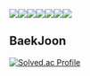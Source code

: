 <div style="display:flex; flex-direction:row;">
 <img src="https://img.shields.io/badge/Java-007396?style=for-the-badge&logo=Java&logoColor=white"> 
 <img src="https://img.shields.io/badge/Spring-6DB33F?style=for-the-badge&logo=spring&logoColor=white"> 
 <img src="https://img.shields.io/badge/Spring Boot-6DB33F?style=for-the-badge&logo=spring boot&logoColor=white"> 
 <img src="https://img.shields.io/badge/JPA-6DB33F?style=for-the-badge&logo=spring boot&logoColor=white">
 <img src="https://img.shields.io/badge/AWS EC2-FF9900?style=for-the-badge&logo=Amazon EC2&logoColor=white"> 
 <img src="https://img.shields.io/badge/AWS RDS-527FFF?style=for-the-badge&logo=amazonrds&logoColor=white"> 
 <img src="https://img.shields.io/badge/MySQL-4479A1?style=for-the-badge&logo=MySQL&logoColor=white"> 
</div>

## BaekJoon
 [![Solved.ac Profile](http://mazassumnida.wtf/api/v2/generate_badge?boj=lee2963)](https://solved.ac/lee2963/)
